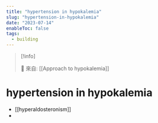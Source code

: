 ```yaml
---
title: "hypertension in hypokalemia"
slug: "hypertension-in-hypokalemia"
date: "2023-07-14"
enableToc: false
tags:
  - building
---
```


> [!info]
>
> 🌱 來自: [[Approach to hypokalemia]]

# hypertension in hypokalemia

- [[hyperaldosteronism]]
-
